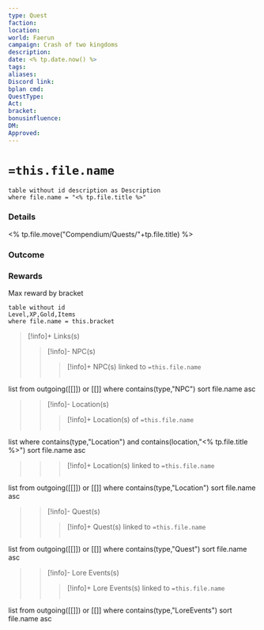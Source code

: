 ```yaml
---
type: Quest
faction: 
location: 
world: Faerun
campaign: Crash of two kingdoms
description: 
date: <% tp.date.now() %>
tags: 
aliases: 
Discord link: 
bplan cmd: 
QuestType: 
Act: 
bracket: 
bonusinfluence: 
DM: 
Approved:
---
```

# `=this.file.name`
```dataview
table without id description as Description
where file.name = "<% tp.file.title %>"
```
### Details

<% tp.file.move("Compendium/Quests/"+tp.file.title) %>

### Outcome 

### Rewards
Max reward by bracket
```dataview
table without id
Level,XP,Gold,Items
where file.name = this.bracket
```

>[!info]+ Links(s) 
>>[!info]- NPC(s) 
>>>[!info]+ NPC(s) linked to `=this.file.name`
>>>```dataview
list from outgoing([[]]) or [[]]
where contains(type,"NPC")
sort file.name asc
>
>>[!info]- Location(s) 
>>>[!info]+ Location(s) of `=this.file.name`
>>>```dataview
list 
where contains(type,"Location") and  contains(location,"<% tp.file.title %>")
sort file.name asc
>>
>>>[!info]+ Location(s) linked to `=this.file.name`
>>>```dataview
list from outgoing([[]]) or [[]]
where contains(type,"Location")
sort file.name asc
>
>>[!info]- Quest(s) 
>>>[!info]+ Quest(s) linked to `=this.file.name`
>>>```dataview
list from outgoing([[]]) or [[]]
where contains(type,"Quest")
sort file.name asc
>
>>[!info]- Lore Events(s) 
>>>[!info]+ Lore Events(s) linked to `=this.file.name`
>>>```dataview
list from outgoing([[]]) or [[]]
where contains(type,"LoreEvents")
sort file.name asc
>

